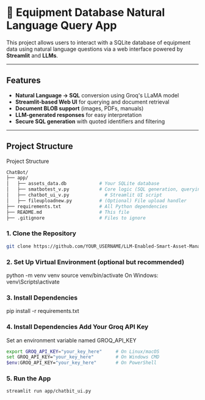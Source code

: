 # 🧠 Equipment Database Natural Language Query App

This project allows users to interact with a SQLite database of equipment data using natural language questions via a web interface powered by **Streamlit** and **LLMs**.

---

##  Features

- **Natural Language → SQL** conversion using Groq's LLaMA model
- **Streamlit-based Web UI** for querying and document retrieval
- **Document BLOB support** (images, PDFs, manuals)
- **LLM-generated responses** for easy interpretation
- **Secure SQL generation** with quoted identifiers and filtering

---

##  Project Structure

Project Structure

```bash
ChatBot/
├── app/
│   ├── assets_data.db            # Your SQLite database
│   ├── smatbotest_v.py           # Core logic (SQL generation, querying, LLMs)
│   ├── chatbot_ui_v.py             # Streamlit UI script
│   ├── fileuploadnew.py          # (Optional) File upload handler
├── requirements.txt              # All Python dependencies
├── README.md                     # This file
├── .gitignore                    # Files to ignore
```

### 1. Clone the Repository

```bash
git clone https://github.com/YOUR_USERNAME/LLM-Enabled-Smart-Asset-Management.git
```

### 2. Set Up Virtual Environment (optional but recommended)

python -m venv venv
source venv/bin/activate
On Windows: venv\Scripts\activate

### 3. Install Dependencies

pip install -r requirements.txt

### 4. Install Dependencies Add Your Groq API Key

Set an environment variable named GROQ_API_KEY

```bash
export GROQ_API_KEY="your_key_here"     # On Linux/macOS
set GROQ_API_KEY="your_key_here"        # On Windows CMD
$env:GROQ_API_KEY="your_key_here"       # On PowerShell
```

### 5. Run the App
```bash
streamlit run app/chatbit_ui.py
```
